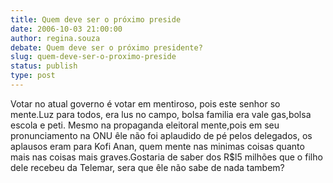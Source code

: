 ```yaml
---
title: Quem deve ser o próximo preside
date: 2006-10-03 21:00:00
author: regina.souza
debate: Quem deve ser o próximo presidente?
slug: quem-deve-ser-o-proximo-preside
status: publish 
type: post
---
```


Votar no atual governo é votar em mentiroso, pois este senhor so mente.Luz para todos, era lus no campo, bolsa familia era vale gas,bolsa escola e peti. Mesmo na propaganda eleitoral mente,pois em seu pronunciamento na ONU êle não foi aplaudido de pé pelos delegados, os aplausos eram para Kofi Anan, quem mente nas minimas coisas quanto mais nas coisas mais graves.Gostaria de saber dos R$l5 milhões que o filho dele recebeu da Telemar, sera que êle não sabe de nada tambem?
